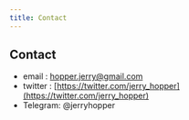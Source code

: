 ```yaml
---
title: Contact
---
```


## Contact

* email :  hopper.jerry@gmail.com
* twitter : [https://twitter.com/jerry_hopper](https://twitter.com/jerry_hopper)
* Telegram:  @jerryhopper

